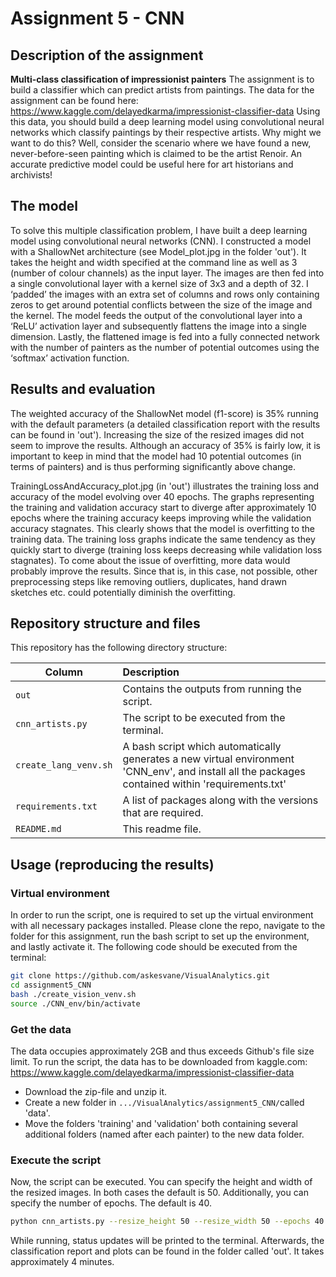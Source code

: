 # Assignment 5 - CNN

## Description of the assignment
__Multi-class classification of impressionist painters__
The assignment is to build a classifier which can predict artists from paintings. The data for the assignment can be found here: https://www.kaggle.com/delayedkarma/impressionist-classifier-data
Using this data, you should build a deep learning model using convolutional neural networks which classify paintings by their respective artists. Why might we want to do this? Well, consider the scenario where we have found a new, never-before-seen painting which is claimed to be the artist Renoir. An accurate predictive model could be useful here for art historians and archivists!

## The model
To solve this multiple classification problem, I have built a deep learning model using convolutional neural networks (CNN). 
I constructed a model with a ShallowNet architecture (see Model_plot.jpg in the folder 'out'). It takes the height and width specified at the command line as well as 3 (number of colour channels) as the input layer. The images are then fed into a single convolutional layer with a kernel size of 3x3 and a depth of 32. I ‘padded’ the images with an extra set of columns and rows only containing zeros to get around potential conflicts between the size of the image and the kernel. The model feeds the output of the convolutional layer into a ‘ReLU’ activation layer and subsequently flattens the image into a single dimension. Lastly, the flattened image is fed into a fully connected network with the number of painters as the number of potential outcomes using the ‘softmax’ activation function.

## Results and evaluation
The weighted accuracy of the ShallowNet model (f1-score) is 35% running with the default parameters (a detailed classification report with the results can be found in 'out'). Increasing the size of the resized images did not seem to improve the results. Although an accuracy of 35% is fairly low, it is important to keep in mind that the model had 10 potential outcomes (in terms of painters) and is thus performing significantly above change.

TrainingLossAndAccuracy_plot.jpg (in 'out') illustrates the training loss and accuracy of the model evolving over 40 epochs. The graphs representing the training and validation accuracy start to diverge after approximately 10 epochs where the training accuracy keeps improving while the validation accuracy stagnates. This clearly shows that the model is overfitting to the training data. The training loss graphs indicate the same tendency as they quickly start to diverge (training loss keeps decreasing while validation loss stagnates). To come about the issue of overfitting, more data would probably improve the results. Since that is, in this case, not possible, other preprocessing steps like removing outliers, duplicates, hand drawn sketches etc. could potentially diminish the overfitting. 

## Repository structure and files
This repository has the following directory structure:

| Column | Description|
|--------|:-----------|
```out``` | Contains the outputs from running the script.
```cnn_artists.py```| The script to be executed from the terminal.
```create_lang_venv.sh``` | A bash script which automatically generates a new virtual environment 'CNN_env', and install all the packages contained within 'requirements.txt'
```requirements.txt``` | A list of packages along with the versions that are required.
```README.md``` | This readme file.


## Usage (reproducing the results)

### Virtual environment
In order to run the script, one is required to set up the virtual environment with all necessary packages installed. Please clone the repo, navigate to the folder for this assignment, run the bash script to set up the environment, and lastly activate it. The following code should be executed from the terminal:

```bash
git clone https://github.com/askesvane/VisualAnalytics.git
cd assignment5_CNN
bash ./create_vision_venv.sh
source ./CNN_env/bin/activate
```

### Get the data
The data occupies approximately 2GB and thus exceeds Github's file size limit. To run the script, the data has to be downloaded from kaggle.com: https://www.kaggle.com/delayedkarma/impressionist-classifier-data
- Download the zip-file and unzip it.
- Create a new folder in ```.../VisualAnalytics/assignment5_CNN/```called 'data'.
- Move the folders 'training' and 'validation' both containing several additional folders (named after each painter) to the new data folder. 

### Execute the script 
Now, the script can be executed. You can specify the height and width of the resized images. In both cases the default is 50. Additionally, you can specify the number of epochs. The default is 40.

```bash
python cnn_artists.py --resize_height 50 --resize_width 50 --epochs 40 
```
While running, status updates will be printed to the terminal. Afterwards, the classification report and plots can be found in the folder called 'out'. It takes approximately 4 minutes.